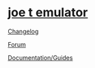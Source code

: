 # [joe t emulator](joetemulator.rf.gd)

[Changelog](https://github.com/joethun/joetemulator/wiki/Changelog)

[Forum](https://github.com/joethun/joetemulator/discussions)

[Documentation/Guides](https://github.com/joethun/joetemulator/wiki/Documentation-%7C-Guides)
